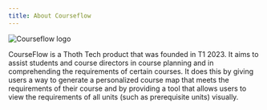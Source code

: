```yaml
---
title: About Courseflow
---
```


![Courseflow logo](/logo.png)

CourseFlow is a Thoth Tech product that was founded in T1 2023. It aims to assist students and
course directors in course planning and in comprehending the requirements of certain courses. It
does this by giving users a way to generate a personalized course map that meets the requirements of
their course and by providing a tool that allows users to view the requirements of all units (such
as prerequisite units) visually.
